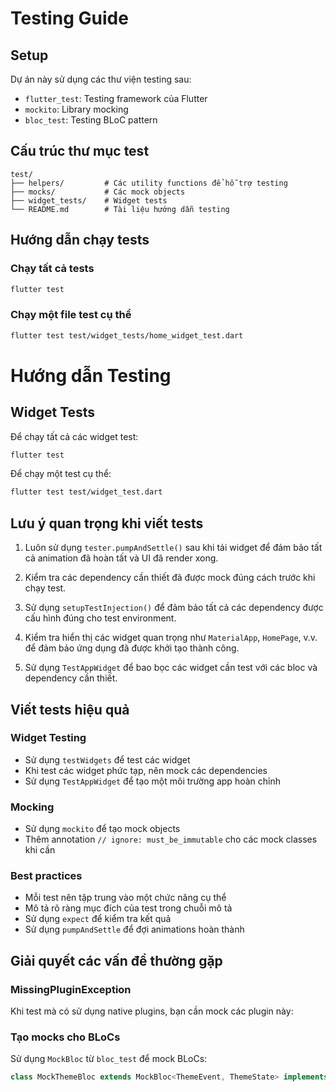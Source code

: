 # Testing Guide

## Setup

Dự án này sử dụng các thư viện testing sau:
- `flutter_test`: Testing framework của Flutter
- `mockito`: Library mocking
- `bloc_test`: Testing BLoC pattern

## Cấu trúc thư mục test

```
test/
├── helpers/         # Các utility functions để hỗ trợ testing
├── mocks/           # Các mock objects
├── widget_tests/    # Widget tests
└── README.md        # Tài liệu hướng dẫn testing
```

## Hướng dẫn chạy tests

### Chạy tất cả tests

```bash
flutter test
```

### Chạy một file test cụ thể

```bash
flutter test test/widget_tests/home_widget_test.dart
```
# Hướng dẫn Testing

## Widget Tests

Để chạy tất cả các widget test:

```bash
flutter test
```

Để chạy một test cụ thể:

```bash
flutter test test/widget_test.dart
```

## Lưu ý quan trọng khi viết tests

1. Luôn sử dụng `tester.pumpAndSettle()` sau khi tải widget để đảm bảo tất cả animation đã hoàn tất và UI đã render xong.

2. Kiểm tra các dependency cần thiết đã được mock đúng cách trước khi chạy test.

3. Sử dụng `setupTestInjection()` để đảm bảo tất cả các dependency được cấu hình đúng cho test environment.

4. Kiểm tra hiển thị các widget quan trọng như `MaterialApp`, `HomePage`, v.v. để đảm bảo ứng dụng đã được khởi tạo thành công.

5. Sử dụng `TestAppWidget` để bao bọc các widget cần test với các bloc và dependency cần thiết.
## Viết tests hiệu quả

### Widget Testing

- Sử dụng `testWidgets` để test các widget
- Khi test các widget phức tạp, nên mock các dependencies
- Sử dụng `TestAppWidget` để tạo một môi trường app hoàn chỉnh

### Mocking

- Sử dụng `mockito` để tạo mock objects
- Thêm annotation `// ignore: must_be_immutable` cho các mock classes khi cần

### Best practices

- Mỗi test nên tập trung vào một chức năng cụ thể
- Mô tả rõ ràng mục đích của test trong chuỗi mô tả
- Sử dụng `expect` để kiểm tra kết quả
- Sử dụng `pumpAndSettle` để đợi animations hoàn thành

## Giải quyết các vấn đề thường gặp

### MissingPluginException

Khi test mà có sử dụng native plugins, bạn cần mock các plugin này:

### Tạo mocks cho BLoCs

Sử dụng `MockBloc` từ `bloc_test` để mock BLoCs:

```dart
class MockThemeBloc extends MockBloc<ThemeEvent, ThemeState> implements ThemeBloc {}
```
